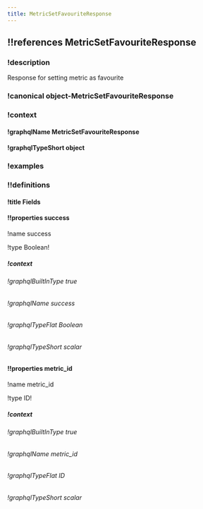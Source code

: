 ```yaml
---
title: MetricSetFavouriteResponse
---
```

## !!references MetricSetFavouriteResponse

### !description

Response for setting metric as favourite

### !canonical object-MetricSetFavouriteResponse

### !context

#### !graphqlName MetricSetFavouriteResponse

#### !graphqlTypeShort object

### !examples

### !!definitions

#### !title Fields

#### !!properties success

!name success

!type Boolean!



##### !context

###### !graphqlBuiltInType true

###### !graphqlName success

###### !graphqlTypeFlat Boolean

###### !graphqlTypeShort scalar

#### !!properties metric_id

!name metric\_id

!type ID!



##### !context

###### !graphqlBuiltInType true

###### !graphqlName metric_id

###### !graphqlTypeFlat ID

###### !graphqlTypeShort scalar
